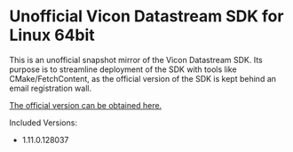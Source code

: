 # Unofficial Vicon Datastream SDK for Linux 64bit
This is an unofficial snapshot mirror of the Vicon Datastream SDK. Its purpose is to streamline deployment of the SDK with tools like CMake/FetchContent, as the official version of the SDK is kept behind an email registration wall.

[The official version can be obtained here.](https://www.vicon.com/software/datastream-sdk/)

Included Versions:
* 1.11.0.128037
